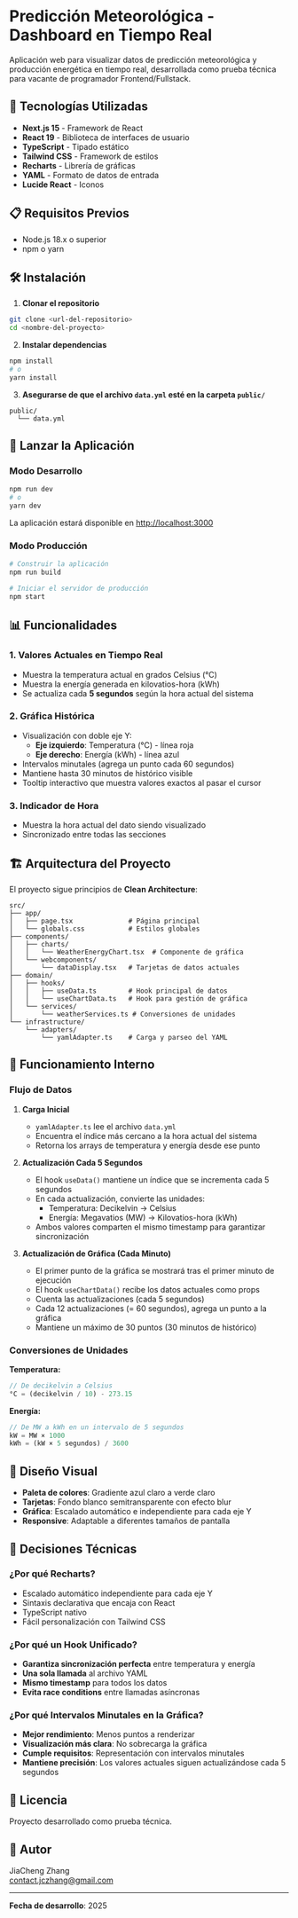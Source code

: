 # Predicción Meteorológica - Dashboard en Tiempo Real

Aplicación web para visualizar datos de predicción meteorológica y producción energética en tiempo real, desarrollada como prueba técnica para vacante de programador Frontend/Fullstack.

## 🚀 Tecnologías Utilizadas

- **Next.js 15** - Framework de React
- **React 19** - Biblioteca de interfaces de usuario
- **TypeScript** - Tipado estático
- **Tailwind CSS** - Framework de estilos
- **Recharts** - Librería de gráficas
- **YAML** - Formato de datos de entrada
- **Lucide React** - Iconos

## 📋 Requisitos Previos

- Node.js 18.x o superior
- npm o yarn

## 🛠️ Instalación

1. **Clonar el repositorio**
```bash
git clone <url-del-repositorio>
cd <nombre-del-proyecto>
```

2. **Instalar dependencias**
```bash
npm install
# o
yarn install
```

3. **Asegurarse de que el archivo `data.yml` esté en la carpeta `public/`**
```
public/
  └── data.yml
```

## 🎯 Lanzar la Aplicación

### Modo Desarrollo
```bash
npm run dev
# o
yarn dev
```

La aplicación estará disponible en [http://localhost:3000](http://localhost:3000)

### Modo Producción
```bash
# Construir la aplicación
npm run build

# Iniciar el servidor de producción
npm start
```

## 📊 Funcionalidades

### 1. **Valores Actuales en Tiempo Real**
- Muestra la temperatura actual en grados Celsius (°C)
- Muestra la energía generada en kilovatios-hora (kWh)
- Se actualiza cada **5 segundos** según la hora actual del sistema

### 2. **Gráfica Histórica**
- Visualización con doble eje Y:
  - **Eje izquierdo**: Temperatura (°C) - línea roja
  - **Eje derecho**: Energía (kWh) - línea azul
- Intervalos minutales (agrega un punto cada 60 segundos)
- Mantiene hasta 30 minutos de histórico visible
- Tooltip interactivo que muestra valores exactos al pasar el cursor

### 3. **Indicador de Hora**
- Muestra la hora actual del dato siendo visualizado
- Sincronizado entre todas las secciones

## 🏗️ Arquitectura del Proyecto

El proyecto sigue principios de **Clean Architecture**:

```
src/
├── app/
│   ├── page.tsx              # Página principal
│   └── globals.css           # Estilos globales
├── components/
│   ├── charts/
│   │   └── WeatherEnergyChart.tsx  # Componente de gráfica
│   └── webcomponents/
│       └── dataDisplay.tsx   # Tarjetas de datos actuales
├── domain/
│   ├── hooks/
│   │   ├── useData.ts        # Hook principal de datos
│   │   └── useChartData.ts   # Hook para gestión de gráfica
│   └── services/
│       └── weatherServices.ts # Conversiones de unidades
└── infrastructure/
    └── adapters/
        └── yamlAdapter.ts    # Carga y parseo del YAML
```

## 🔄 Funcionamiento Interno

### Flujo de Datos

1. **Carga Inicial**
   - `yamlAdapter.ts` lee el archivo `data.yml`
   - Encuentra el índice más cercano a la hora actual del sistema
   - Retorna los arrays de temperatura y energía desde ese punto

2. **Actualización Cada 5 Segundos**
   - El hook `useData()` mantiene un índice que se incrementa cada 5 segundos
   - En cada actualización, convierte las unidades:
     - Temperatura: Decikelvin → Celsius
     - Energía: Megavatios (MW) → Kilovatios-hora (kWh)
   - Ambos valores comparten el mismo timestamp para garantizar sincronización

3. **Actualización de Gráfica (Cada Minuto)**
   - El primer punto de la gráfica se mostrará tras el primer minuto de ejecución
   - El hook `useChartData()` recibe los datos actuales como props
   - Cuenta las actualizaciones (cada 5 segundos)
   - Cada 12 actualizaciones (= 60 segundos), agrega un punto a la gráfica
   - Mantiene un máximo de 30 puntos (30 minutos de histórico)

### Conversiones de Unidades

**Temperatura:**
```typescript
// De decikelvin a Celsius
°C = (decikelvin / 10) - 273.15
```

**Energía:**
```typescript
// De MW a kWh en un intervalo de 5 segundos
kW = MW × 1000
kWh = (kW × 5 segundos) / 3600
```

## 🎨 Diseño Visual

- **Paleta de colores**: Gradiente azul claro a verde claro
- **Tarjetas**: Fondo blanco semitransparente con efecto blur
- **Gráfica**: Escalado automático e independiente para cada eje Y
- **Responsive**: Adaptable a diferentes tamaños de pantalla

## 📝 Decisiones Técnicas

### ¿Por qué Recharts?
- Escalado automático independiente para cada eje Y
- Sintaxis declarativa que encaja con React
- TypeScript nativo
- Fácil personalización con Tailwind CSS

### ¿Por qué un Hook Unificado?
- **Garantiza sincronización perfecta** entre temperatura y energía
- **Una sola llamada** al archivo YAML
- **Mismo timestamp** para todos los datos
- **Evita race conditions** entre llamadas asíncronas

### ¿Por qué Intervalos Minutales en la Gráfica?
- **Mejor rendimiento**: Menos puntos a renderizar
- **Visualización más clara**: No sobrecarga la gráfica
- **Cumple requisitos**: Representación con intervalos minutales
- **Mantiene precisión**: Los valores actuales siguen actualizándose cada 5 segundos



## 📄 Licencia

Proyecto desarrollado como prueba técnica.

## 👤 Autor

JiaCheng Zhang <br>
contact.jczhang@gmail.com

---

**Fecha de desarrollo**: 2025
